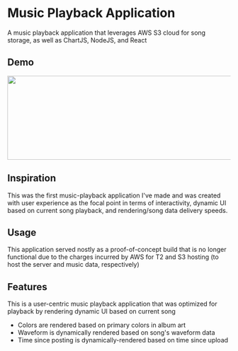 # Music Playback Application

A music playback application that leverages AWS S3 cloud for song storage, as well as ChartJS, NodeJS, and React

## Demo

<p align="center">
  <img width="612" height="190" src="Demo/songDisplay.gif">
</p>

## Inspiration

This was the first music-playback application I've made and was created with user experience as the focal point in terms of interactivity, dynamic UI based on current song playback, and rendering/song data delivery speeds.

## Usage

This application served nostly as a proof-of-concept build that is no longer functional due to the charges incurred by AWS for T2 and S3 hosting (to host the server and music data, respectively)

## Features

This is a user-centric music playback application that was optimized for playback by rendering dynamic UI based on current song

-   Colors are rendered based on primary colors in album art
-   Waveform is dynamically rendered based on song's waveform data
-   Time since posting is dynamically-rendered based on time since upload
